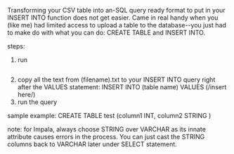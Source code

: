 Transforming your CSV table into an-SQL query ready format to put in your INSERT INTO function does not get easier. Came in real handy when you (like me) had limited access to upload a table to the database--you just had to make do with what you can do: CREATE TABLE and INSERT INTO.

steps:
1. run 
``` fctii.py(#this sthe args)
```
2. copy all the text from (filename).txt to your INSERT INTO query right after the VALUES statement: INSERT INTO (table name) VALUES (/insert here/)
3. run the query

sample example:
CREATE TABLE test (column1 INT, column2 STRING )


note: for Impala, always choose STRING over VARCHAR as its innate attribute causes errors in the process. You can just cast the STRING columns back to VARCHAR later under SELECT statement.


